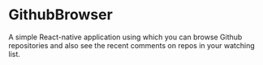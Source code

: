 # GithubBrowser
A simple React-native application using which you can browse Github repositories and also see the recent comments on repos in your watching list.

